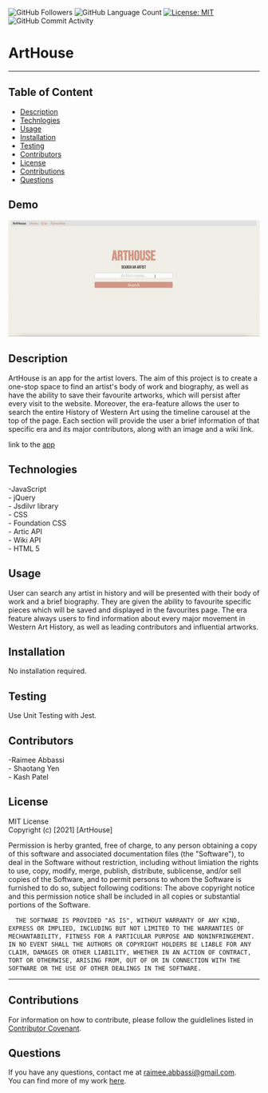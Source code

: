 
  <img alt="GitHub Followers" src="https://img.shields.io/github/followers/Raimeeab"> <img alt="GitHub Language Count" src="https://img.shields.io/github/languages/count/Raimeeab/arthouse-project">  [![License: MIT](https://img.shields.io/badge/License-MIT-yellow.svg)](https://opensource.org/licenses/MIT)  <img alt="GitHub Commit Activity" src="https://img.shields.io/github/commit-activity/w/Raimeeab/arthouse-project">
  # ArtHouse
  ---

  ## Table of Content 
  
  * [Description](#description)
  * [Technlogies](#technologies)
  * [Usage](#usage)
  * [Installation](#installation)
  * [Testing](#testing)
  * [Contributors](#contributors)
  * [License](#license)
  * [Contributions](#contributions)
  * [Questions](#questions)
  
  ## Demo
  ![project-demo](https://raw.githubusercontent.com/Raimeeab/arthouse-project/main/Assets/images/Demos/arthouse-demo.gif)
  
  ## Description
  
  ArtHouse is an app for the artist lovers. The aim of this project is to create a one-stop space to find an artist's body of work and biography, as well as have the ability to save their favourite artworks, which will persist after every visit to the website. Moreover, the era-feature allows the user to search the entire History of Western Art using the timeline carousel at the top of the page. Each section will provide the user a brief information of that specific era and its major contributors, along with an image and a wiki link.
  
  link to the [app](https://raimeeab.github.io/arthouse-project/)
  
  ## Technologies
  
  -JavaScript<br>- jQuery<br>- Jsdilvr library<br>- CSS<br>- Foundation CSS<br>- Artic API<br>- Wiki API<br>- HTML 5<br>
  
  ## Usage
  
  User can search any artist in history and will be presented with their body of work and a brief biography. They are given the ability to favourite specific pieces which will be saved and displayed in the favourites page. The era feature always users to find information about every major movement in Western Art History, as well as leading contributors and influential artworks.
  
  ## Installation
  
  No installation required.
  
  ## Testing
  
  Use Unit Testing with Jest.
  
  ## Contributors
  -Raimee Abbassi<br>- Shaotang Yen<br>- Kash Patel<br>
  
  ## License
  MIT License<br>
  Copyright (c) [2021] [ArtHouse] <br>

  Permission is herby granted, free of charge, to any person obtaining a copy of this software and associated documentation files (the "Software"), to deal in the Software without restriction, including without limiation the rights to use, copy, modify, merge, publish, distribute, sublicense, and/or sell copies of the Software, and to permit persons to whom the Software is furnished to do so, subject following coditions: 
      The above copyright notice and this permission notice shall be included in all copies or substantial portions of the Software. 
      
      THE SOFTWARE IS PROVIDED "AS IS", WITHOUT WARRANTY OF ANY KIND, EXPRESS OR IMPLIED, INCLUDING BUT NOT LIMITED TO THE WARRANTIES OF MECHANTABILITY, FITNESS FOR A PARTICULAR PURPOSE AND NONINFRINGEMENT. IN NO EVENT SHALL THE AUTHORS OR COPYRIGHT HOLDERS BE LIABLE FOR ANY CLAIM, DAMAGES OR OTHER LIABILITY, WHETHER IN AN ACTION OF CONTRACT, TORT OR OTHERWISE, ARISING FROM, OUT OF OR IN CONNECTION WITH THE SOFTWARE OR THE USE OF OTHER DEALINGS IN THE SOFTWARE.

  ---
  
  ## Contributions
  For information on how to contribute, please follow the guidlelines listed in [Contributor Covenant](https://www.contributor-covenant.org/).

  ## Questions 
  If you have any questions, contact me at raimee.abbassi@gmail.com. <br>
  You can find more of my work [here](https://github.com/Raimeeab).
  
